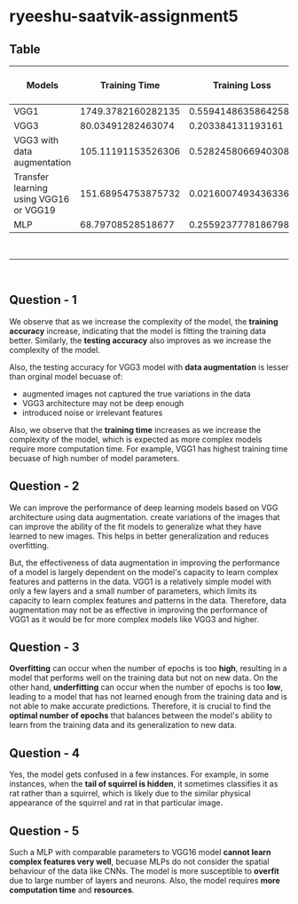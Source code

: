 # ryeeshu-saatvik-assignment5 

## Table 

| **Models**                             | **Training Time**  | **Training Loss**   | **Training Accuracy** | **Testing Accuracy** | **No. of model parameters** | **No. of epochs** |
|----------------------------------------|--------------------|---------------------|-----------------------|----------------------|-----------------------------|-------------------|
| VGG1                                   | 1749.3782160282135 | 0.5594148635864258  | 69.9999988079071      | > 55.000             | 40961153                    | 20                |
| VGG3                                   | 80.03491282463074  | 0.203384131193161   | 97.50000238418579     | > 92.500             | 10333505                    | 20                |
| VGG3 with data augmentation            | 105.11191153526306 | 0.5282458066940308  | 73.7500011920929      | > 70.000             | 10333505                    | 25                |
| Transfer learning using VGG16 or VGG19 | 151.68954753875732 | 0.02160074934363365 | 99.37499761581421     | > 97.500             | 17926209                    | 10                |
| MLP                                    | 68.79708528518677  | 0.2559237778186798  | 89.99999761581421     | > 92.500             | 15370497                    | 15                |

<br>
<hr>
<br>

## Question - 1
We observe that as we increase the complexity of the model, the **training accuracy** increase, indicating that the model is fitting the training data better. Similarly, the **testing accuracy** also improves as we increase the complexity of the model.

Also, the testing accuracy for VGG3 model with **data augmentation** is lesser than orginal model becuase of: 
- augmented images not captured the true variations in the data 
- VGG3 architecture may not be deep enough 
- introduced noise or irrelevant features 

Also, we observe that the **training time** increases as we increase the complexity of the model, which is expected as more complex models require more computation time. For example, VGG1 has highest training time becuase of high number of model parameters. 


## Question - 2
We can improve the performance of deep learning models based on VGG architecture using data augmentation. create variations of the images that can improve the ability of the fit models to generalize what they have learned to new images. This helps in better generalization and reduces overfitting. 

But, the effectiveness of data augmentation in improving the performance of a model is largely dependent on the model's capacity to learn complex features and patterns in the data. VGG1 is a relatively simple model with only a few layers and a small number of parameters, which limits its capacity to learn complex features and patterns in the data. Therefore, data augmentation may not be as effective in improving the performance of VGG1 as it would be for more complex models like VGG3 and higher.


## Question - 3
**Overfitting** can occur when the number of epochs is too **high**, resulting in a model that performs well on the training data but not on new data. On the other hand, **underfitting** can occur when the number of epochs is too **low**, leading to a model that has not learned enough from the training data and is not able to make accurate predictions. Therefore, it is crucial to find the **optimal number of epochs** that balances between the model's ability to learn from the training data and its generalization to new data.


## Question - 4
Yes, the model gets confused in a few instances. For example, in some instances, when the **tail of squirrel is hidden**, it sometimes classifies it as rat rather than a squirrel, which is likely due to the similar physical appearance of the squirrel and rat in that particular image. 


## Question - 5
Such a MLP with comparable parameters to VGG16 model **cannot learn complex features very well**, becuase MLPs do not consider the spatial behaviour of the data like CNNs. The model is more susceptible to **overfit** due to large number of layers and neurons. Also, the model requires **more computation time** and **resources**.

